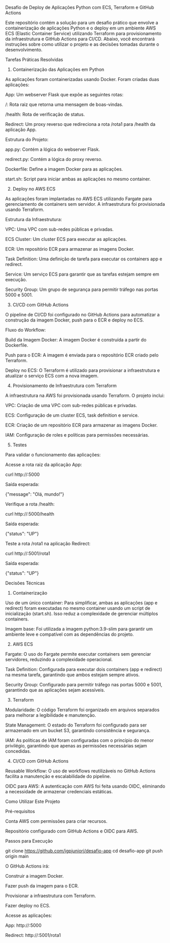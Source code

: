Desafio de Deploy de Aplicações Python com ECS, Terraform e GitHub Actions

Este repositório contém a solução para um desafio prático que envolve a containerização de aplicações Python e o deploy em um ambiente AWS ECS (Elastic Container Service) utilizando Terraform para provisionamento da infraestrutura e GitHub Actions para CI/CD. Abaixo, você encontrará instruções sobre como utilizar o projeto e as decisões tomadas durante o desenvolvimento.

Tarefas Práticas Resolvidas

1. Containerização das Aplicações em Python

As aplicações foram containerizadas usando Docker. Foram criadas duas aplicações:

App: Um webserver Flask que expõe as seguintes rotas:

/: Rota raiz que retorna uma mensagem de boas-vindas.

/health: Rota de verificação de status.

Redirect: Um proxy reverso que redireciona a rota /rota1 para /health da aplicação App.

Estrutura do Projeto:

app.py: Contém a lógica do webserver Flask.

redirect.py: Contém a lógica do proxy reverso.

Dockerfile: Define a imagem Docker para as aplicações.

start.sh: Script para iniciar ambas as aplicações no mesmo container.

2. Deploy no AWS ECS

As aplicações foram implantadas no AWS ECS utilizando Fargate para gerenciamento de containers sem servidor. A infraestrutura foi provisionada usando Terraform.

Estrutura da Infraestrutura:

VPC: Uma VPC com sub-redes públicas e privadas.

ECS Cluster: Um cluster ECS para executar as aplicações.

ECR: Um repositório ECR para armazenar as imagens Docker.

Task Definition: Uma definição de tarefa para executar os containers app e redirect.

Service: Um serviço ECS para garantir que as tarefas estejam sempre em execução.

Security Group: Um grupo de segurança para permitir tráfego nas portas 5000 e 5001.

3. CI/CD com GitHub Actions

O pipeline de CI/CD foi configurado no GitHub Actions para automatizar a construção da imagem Docker, push para o ECR e deploy no ECS.

Fluxo do Workflow:

Build da Imagem Docker: A imagem Docker é construída a partir do Dockerfile.

Push para o ECR: A imagem é enviada para o repositório ECR criado pelo Terraform.

Deploy no ECS: O Terraform é utilizado para provisionar a infraestrutura e atualizar o serviço ECS com a nova imagem.

4. Provisionamento de Infraestrutura com Terraform

A infraestrutura na AWS foi provisionada usando Terraform. O projeto inclui:

VPC: Criação de uma VPC com sub-redes públicas e privadas.

ECS: Configuração de um cluster ECS, task definition e service.

ECR: Criação de um repositório ECR para armazenar as imagens Docker.

IAM: Configuração de roles e políticas para permissões necessárias.

5. Testes

Para validar o funcionamento das aplicações:

Acesse a rota raiz da aplicação App:

curl http://<endereco-ecs>:5000

Saída esperada:

{"message": "Olá, mundo!"}

Verifique a rota /health:

curl http://<endereco-ecs>:5000/health

Saída esperada:

{"status": "UP"}

Teste a rota /rota1 na aplicação Redirect:

curl http://<endereco-ecs>:5001/rota1

Saída esperada:

{"status": "UP"}

Decisões Técnicas

1. Containerização

Uso de um único container: Para simplificar, ambas as aplicações (app e redirect) foram executadas no mesmo container usando um script de inicialização (start.sh). Isso reduz a complexidade de gerenciar múltiplos containers.

Imagem base: Foi utilizada a imagem python:3.9-slim para garantir um ambiente leve e compatível com as dependências do projeto.

2. AWS ECS

Fargate: O uso do Fargate permite executar containers sem gerenciar servidores, reduzindo a complexidade operacional.

Task Definition: Configurada para executar dois containers (app e redirect) na mesma tarefa, garantindo que ambos estejam sempre ativos.

Security Group: Configurado para permitir tráfego nas portas 5000 e 5001, garantindo que as aplicações sejam acessíveis.

3. Terraform

Modularidade: O código Terraform foi organizado em arquivos separados para melhorar a legibilidade e manutenção.

State Management: O estado do Terraform foi configurado para ser armazenado em um bucket S3, garantindo consistência e segurança.

IAM: As políticas de IAM foram configuradas com o princípio do menor privilégio, garantindo que apenas as permissões necessárias sejam concedidas.

4. CI/CD com GitHub Actions

Reusable Workflow: O uso de workflows reutilizáveis no GitHub Actions facilita a manutenção e escalabilidade do pipeline.

OIDC para AWS: A autenticação com AWS foi feita usando OIDC, eliminando a necessidade de armazenar credenciais estáticas.

Como Utilizar Este Projeto

Pré-requisitos

Conta AWS com permissões para criar recursos.

Repositório configurado com GitHub Actions e OIDC para AWS.

Passos para Execução

git clone https://github.com/jgpjuniorj/desafio-app
cd desafio-app
git push origin main

O GitHub Actions irá:

Construir a imagem Docker.

Fazer push da imagem para o ECR.

Provisionar a infraestrutura com Terraform.

Fazer deploy no ECS.

Acesse as aplicações:

App: http://<endereco-ecs>:5000

Redirect: http://<endereco-ecs>:5001/rota1